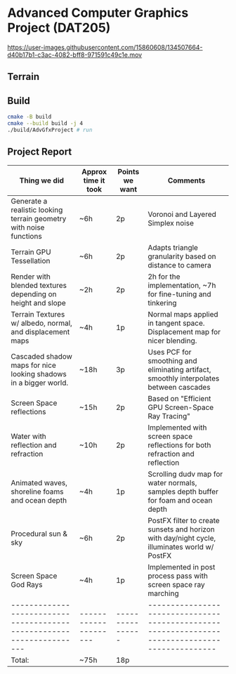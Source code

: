 # Advanced Computer Graphics Project (DAT205)

https://user-images.githubusercontent.com/15860608/134507664-d40b17b1-c3ac-4082-bff8-971591c49c1e.mov

## Terrain

## Build

```bash
cmake -B build
cmake --build build -j 4
./build/AdvGfxProject # run
```

## Project Report

| Thing we did                                                       | Approx time it took | Points we want | Comments                                                                                      |
|--------------------------------------------------------------------|---------------------|----------------|-----------------------------------------------------------------------------------------------|
| Generate a realistic looking terrain geometry with noise functions | ~6h                 | 2p             | Voronoi and Layered Simplex noise                                                             |
| Terrain GPU Tessellation                                           | ~6h                 | 2p             | Adapts triangle granularity based on distance to camera                                       |
| Render with blended textures depending on height and slope         | ~2h                 | 2p             | 2h for the implementation, ~7h for fine-tuning and tinkering                                  |
| Terrain Textures w/ albedo, normal, and displacement maps          | ~4h                 | 1p             | Normal maps applied in tangent space. Displacement map for nicer blending.                    |
| Cascaded shadow maps for nice looking shadows in a bigger world.   | ~18h                | 3p             | Uses PCF for smoothing and eliminating artifact, smoothly interpolates between cascades       |
| Screen Space reflections                                           | ~15h                | 2p             | Based on "Efficient GPU Screen-Space Ray Tracing"                                             |
| Water with reflection and refraction                               | ~10h                | 2p             | Implemented with screen space reflections for both refraction and reflection                  |
| Animated waves, shoreline foams and ocean depth                    | ~4h                 | 1p             | Scrolling dudv map for water normals, samples depth buffer for foam and ocean depth           |
| Procedural sun & sky                                               | ~6h                 | 2p             | PostFX filter to create sunsets and horizon with day/night cycle, illuminates world w/ PostFX |
| Screen Space God Rays                                              | ~4h                 | 1p             | Implemented in post process pass with screen space ray marching                               |
|--------------------------------------------------------------------|---------------------|----------------|-----------------------------------------------------------------------------------------------|
| Total:                                                             | ~75h                | 18p            |                                                                                               |

